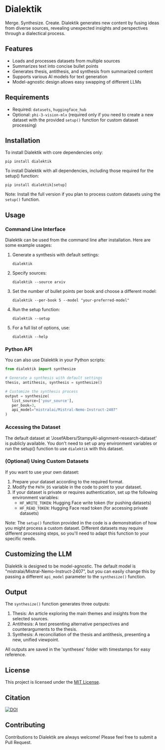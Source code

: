 # Dialektik

Merge. Synthesize. Create. Dialektik generates new content by fusing ideas from diverse sources, revealing unexpected insights and perspectives through a dialectical process.

## Features

- Loads and processes datasets from multiple sources
- Summarizes text into concise bullet points
- Generates thesis, antithesis, and synthesis from summarized content
- Supports various AI models for text generation
- Model-agnostic design allows easy swapping of different LLMs

## Requirements

- Required: `datasets`, `huggingface_hub`
- Optional: `phi-3-vision-mlx` (required only if you need to create a new dataset with the provided `setup()` function for custom dataset processing)

## Installation

To install Dialektik with core dependencies only:

```
pip install dialektik
```

To install Dialektik with all dependencies, including those required for the setup() function:

```
pip install dialektik[setup]
```

Note: Install the full version if you plan to process custom datasets using the `setup()` function.

## Usage

### Command Line Interface

Dialektik can be used from the command line after installation. Here are some example usages:

1. Generate a synthesis with default settings:

   ```
   dialektik
   ```

2. Specify sources:

   ```
   dialektik --source arxiv
   ```

3. Set the number of bullet points per book and choose a different model:

   ```
   dialektik --per-book 5 --model "your-preferred-model"
   ```

4. Run the setup function:

   ```
   dialektik --setup
   ```

5. For a full list of options, use:

   ```
   dialektik --help
   ```

### Python API

You can also use Dialektik in your Python scripts:

```python
from dialektik import synthesize

# Generate a synthesis with default settings
thesis, antithesis, synthesis = synthesize()

# Customize the synthesis process
output = synthesize(
   list_source=['your_source'],
   per_book=3,
   api_model="mistralai/Mistral-Nemo-Instruct-2407"
)
```

### Accessing the Dataset

The default dataset at 'JosefAlbers/StampyAI-alignment-research-dataset' is publicly available. You don't need to set up any environment variables or run the setup() function to use `dialektik` with this dataset.

### (Optional) Using Custom Datasets

If you want to use your own dataset:

1. Prepare your dataset according to the required format.
2. Modify the `PATH_DS` variable in the code to point to your dataset.
3. If your dataset is private or requires authentication, set up the following environment variables:
   - `HF_WRITE_TOKEN`: Hugging Face write token (for pushing datasets)
   - `HF_READ_TOKEN`: Hugging Face read token (for accessing private datasets)

Note: The `setup()` function provided in the code is a demonstration of how you might process a custom dataset. Different datasets may require different processing steps, so you'll need to adapt this function to your specific needs.

## Customizing the LLM

Dialektik is designed to be model-agnostic. The default model is "mistralai/Mistral-Nemo-Instruct-2407", but you can easily change this by passing a different `api_model` parameter to the `synthesize()` function. 

## Output

The `synthesize()` function generates three outputs:

1. Thesis: An article exploring the main themes and insights from the selected sources.
2. Antithesis: A text presenting alternative perspectives and counterarguments to the thesis.
3. Synthesis: A reconciliation of the thesis and antithesis, presenting a new, unified viewpoint.

All outputs are saved in the 'syntheses' folder with timestamps for easy reference.

## License

This project is licensed under the [MIT License](LICENSE).

## Citation

<a href="https://zenodo.org/doi/10.5281/zenodo.11403221"><img src="https://zenodo.org/badge/806709541.svg" alt="DOI"></a>

## Contributing

Contributions to Dialektik are always welcome! Please feel free to submit a Pull Request.